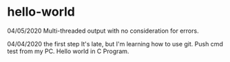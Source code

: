 # hello-world

04/05/2020
Multi-threaded output with no consideration for errors.

04/04/2020
the first step
It's late, but I'm learning how to use git.
Push cmd test from my PC.
Hello world in C Program.
